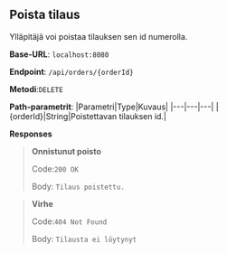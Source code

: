 ## Poista tilaus

Ylläpitäjä voi poistaa tilauksen sen id numerolla.


**Base-URL**: `localhost:8080`

**Endpoint**: `/api/orders/{orderId}`

**Metodi**:`DELETE`

**Path-parametrit**: 
|Parametri|Type|Kuvaus|
|---|---|---|
|{orderId}|String|Poistettavan tilauksen id.|

**Responses**

>**Onnistunut poisto**
>
>Code:`200 OK`
>
>Body: `Tilaus poistettu.`

>**Virhe**
>
>Code:`404 Not Found`
>
>Body: `Tilausta ei löytynyt`